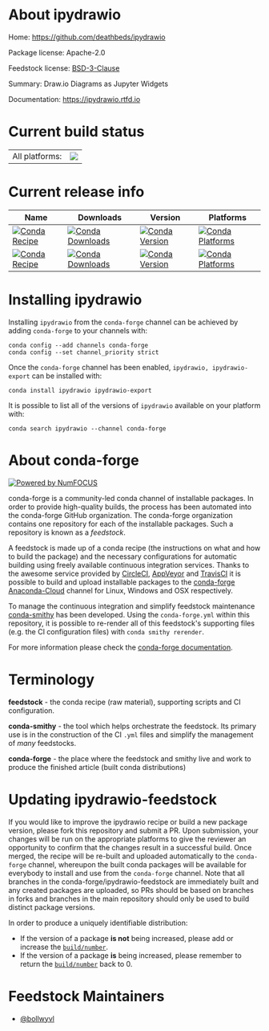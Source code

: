 About ipydrawio
===============

Home: https://github.com/deathbeds/ipydrawio

Package license: Apache-2.0

Feedstock license: [BSD-3-Clause](https://github.com/conda-forge/ipydrawio-feedstock/blob/master/LICENSE.txt)

Summary: Draw.io Diagrams as Jupyter Widgets

Documentation: https://ipydrawio.rtfd.io

Current build status
====================


<table><tr><td>All platforms:</td>
    <td>
      <a href="https://dev.azure.com/conda-forge/feedstock-builds/_build/latest?definitionId=12423&branchName=master">
        <img src="https://dev.azure.com/conda-forge/feedstock-builds/_apis/build/status/ipydrawio-feedstock?branchName=master">
      </a>
    </td>
  </tr>
</table>

Current release info
====================

| Name | Downloads | Version | Platforms |
| --- | --- | --- | --- |
| [![Conda Recipe](https://img.shields.io/badge/recipe-ipydrawio-green.svg)](https://anaconda.org/conda-forge/ipydrawio) | [![Conda Downloads](https://img.shields.io/conda/dn/conda-forge/ipydrawio.svg)](https://anaconda.org/conda-forge/ipydrawio) | [![Conda Version](https://img.shields.io/conda/vn/conda-forge/ipydrawio.svg)](https://anaconda.org/conda-forge/ipydrawio) | [![Conda Platforms](https://img.shields.io/conda/pn/conda-forge/ipydrawio.svg)](https://anaconda.org/conda-forge/ipydrawio) |
| [![Conda Recipe](https://img.shields.io/badge/recipe-ipydrawio--export-green.svg)](https://anaconda.org/conda-forge/ipydrawio-export) | [![Conda Downloads](https://img.shields.io/conda/dn/conda-forge/ipydrawio-export.svg)](https://anaconda.org/conda-forge/ipydrawio-export) | [![Conda Version](https://img.shields.io/conda/vn/conda-forge/ipydrawio-export.svg)](https://anaconda.org/conda-forge/ipydrawio-export) | [![Conda Platforms](https://img.shields.io/conda/pn/conda-forge/ipydrawio-export.svg)](https://anaconda.org/conda-forge/ipydrawio-export) |

Installing ipydrawio
====================

Installing `ipydrawio` from the `conda-forge` channel can be achieved by adding `conda-forge` to your channels with:

```
conda config --add channels conda-forge
conda config --set channel_priority strict
```

Once the `conda-forge` channel has been enabled, `ipydrawio, ipydrawio-export` can be installed with:

```
conda install ipydrawio ipydrawio-export
```

It is possible to list all of the versions of `ipydrawio` available on your platform with:

```
conda search ipydrawio --channel conda-forge
```


About conda-forge
=================

[![Powered by
NumFOCUS](https://img.shields.io/badge/powered%20by-NumFOCUS-orange.svg?style=flat&colorA=E1523D&colorB=007D8A)](https://numfocus.org)

conda-forge is a community-led conda channel of installable packages.
In order to provide high-quality builds, the process has been automated into the
conda-forge GitHub organization. The conda-forge organization contains one repository
for each of the installable packages. Such a repository is known as a *feedstock*.

A feedstock is made up of a conda recipe (the instructions on what and how to build
the package) and the necessary configurations for automatic building using freely
available continuous integration services. Thanks to the awesome service provided by
[CircleCI](https://circleci.com/), [AppVeyor](https://www.appveyor.com/)
and [TravisCI](https://travis-ci.com/) it is possible to build and upload installable
packages to the [conda-forge](https://anaconda.org/conda-forge)
[Anaconda-Cloud](https://anaconda.org/) channel for Linux, Windows and OSX respectively.

To manage the continuous integration and simplify feedstock maintenance
[conda-smithy](https://github.com/conda-forge/conda-smithy) has been developed.
Using the ``conda-forge.yml`` within this repository, it is possible to re-render all of
this feedstock's supporting files (e.g. the CI configuration files) with ``conda smithy rerender``.

For more information please check the [conda-forge documentation](https://conda-forge.org/docs/).

Terminology
===========

**feedstock** - the conda recipe (raw material), supporting scripts and CI configuration.

**conda-smithy** - the tool which helps orchestrate the feedstock.
                   Its primary use is in the construction of the CI ``.yml`` files
                   and simplify the management of *many* feedstocks.

**conda-forge** - the place where the feedstock and smithy live and work to
                  produce the finished article (built conda distributions)


Updating ipydrawio-feedstock
============================

If you would like to improve the ipydrawio recipe or build a new
package version, please fork this repository and submit a PR. Upon submission,
your changes will be run on the appropriate platforms to give the reviewer an
opportunity to confirm that the changes result in a successful build. Once
merged, the recipe will be re-built and uploaded automatically to the
`conda-forge` channel, whereupon the built conda packages will be available for
everybody to install and use from the `conda-forge` channel.
Note that all branches in the conda-forge/ipydrawio-feedstock are
immediately built and any created packages are uploaded, so PRs should be based
on branches in forks and branches in the main repository should only be used to
build distinct package versions.

In order to produce a uniquely identifiable distribution:
 * If the version of a package **is not** being increased, please add or increase
   the [``build/number``](https://docs.conda.io/projects/conda-build/en/latest/resources/define-metadata.html#build-number-and-string).
 * If the version of a package **is** being increased, please remember to return
   the [``build/number``](https://docs.conda.io/projects/conda-build/en/latest/resources/define-metadata.html#build-number-and-string)
   back to 0.

Feedstock Maintainers
=====================

* [@bollwyvl](https://github.com/bollwyvl/)

